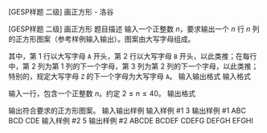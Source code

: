 



[GESP样题 二级] 画正方形 - 洛谷














[GESP样题 二级] 画正方形
题目描述
输入一个正整数 $n$，要求输出一个 $n$ 行 $n$ 列的正方形图案（参考样例输入输出）。图案由大写字母组成。

其中，第 $1$ 行以大写字母 $\texttt A$ 开头，第 $2$ 行以大写字母 $\texttt B$ 开头，以此类推；在每行中，第 $2$ 列为第 $1$ 列的下一个字母，第 $3$ 列为第 $2$ 列的下一个字母，以此类推；特别的，规定大写字母 $\texttt Z$ 的下一个字母为大写字母 $\texttt A$。
输入输出格式
输入格式

输入一行，包含一个正整数 $n$。约定 $2 \le n \le 40$。
输出格式

输出符合要求的正方形图案。
输入输出样例
输入样例 #1
3
输出样例 #1
ABC
BCD
CDE
输入样例 #2
5
输出样例 #2
ABCDE
BCDEF
CDEFG
DEFGH
EFGHI







